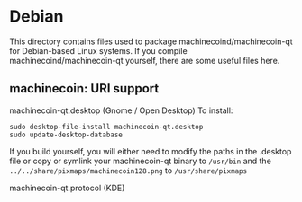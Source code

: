 
Debian
====================
This directory contains files used to package machinecoind/machinecoin-qt
for Debian-based Linux systems. If you compile machinecoind/machinecoin-qt yourself, there are some useful files here.

## machinecoin: URI support ##


machinecoin-qt.desktop  (Gnome / Open Desktop)
To install:

	sudo desktop-file-install machinecoin-qt.desktop
	sudo update-desktop-database

If you build yourself, you will either need to modify the paths in
the .desktop file or copy or symlink your machinecoin-qt binary to `/usr/bin`
and the `../../share/pixmaps/machinecoin128.png` to `/usr/share/pixmaps`

machinecoin-qt.protocol (KDE)

